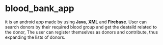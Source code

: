 # blood_bank_app
it is an android app made by using **Java**, **XML** and **Firebase**.
User can search donors by their required blood group and get the deataild related to the donor,
The user can register themselves as donors and contribute, thus expanding the lists of donors. 
